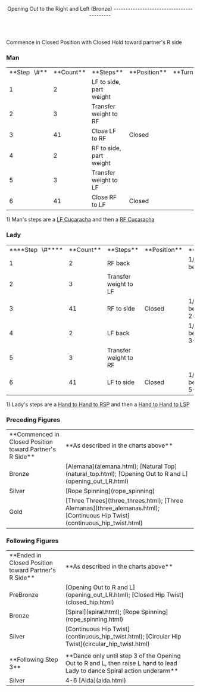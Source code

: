 <header>Opening Out to the Right and Left (Bronze)
------------------------------------------

 </header>Commence in Closed Position with Closed Hold toward partner's R side

### Man

 <table class="style1"> <tbody><tr> <td style="width:10%">**Step<span style="color:white">\_</span>\#**</td> <td style="width:10%">**Count**</td> <td style="width:30%">**Steps**</td> <td style="width:20%">**Position**</td> <td style="width:30%">**Turn**</td> </tr> <tr> <td>1</td> <td>2</td> <td>LF to side, part weight</td> <td> </td> <td> </td> </tr> <tr> <td>2</td> <td>3</td> <td>Transfer weight to RF</td> <td> </td> <td> </td> </tr> <tr> <td>3</td> <td>41</td> <td>Close LF to RF</td> <td>Closed</td> <td> </td> </tr> <tr> <td>4</td> <td>2</td> <td>RF to side, part weight</td> <td> </td> <td> </td> </tr> <tr> <td>5</td> <td>3</td> <td>Transfer weight to LF</td> <td> </td> <td> </td> </tr> <tr> <td>6</td> <td>41</td> <td>Close RF to LF</td> <td>Closed</td> <td> </td> </tr> </tbody></table>

1\) Man's steps are a [LF Cucaracha](cucaracha.html) and then a [RF Cucaracha](cucaracha.html)

### Lady

 <table class="style1"> <tbody><tr> <td style="width:10%">****Step<span style="color:white">\_</span>\#****</td> <td style="width:10%">**Count**</td> <td style="width:30%">**Steps**</td> <td style="width:20%">**Position**</td> <td style="width:30%">**Turn**</td> </tr> <tr> <td>1</td> <td>2</td> <td>RF back</td> <td> </td> <td>1/4 to R before 1</td> </tr> <tr> <td>2</td> <td>3</td> <td>Transfer weight to LF</td> <td> </td> <td> </td> </tr> <tr> <td>3</td> <td>41</td> <td>RF to side</td> <td>Closed</td> <td>1/4 to L between 2-3</td> </tr> <tr> <td>4</td> <td>2</td> <td>LF back</td> <td> </td> <td>1/4 to L between 3-4</td> </tr> <tr> <td>5</td> <td>3</td> <td>Transfer weight to RF</td> <td> </td> <td> </td> </tr> <tr> <td>6</td> <td>41</td> <td>LF to side</td> <td>Closed</td> <td>1/4 to R between 5-6</td> </tr> </tbody></table>

1\) Lady's steps are a [Hand to Hand to RSP](hand_to_hand.html) and then a [Hand to Hand to LSP](hand_to_hand.html)

### Preceding Figures

 <table> <tbody><tr> <td style="width:30%">**Commenced in Closed Position toward Partner's R Side**</td> <td>**As described in the charts above**</td> </tr> <tr> <td>Bronze</td> <td> [Alemana](alemana.html); [Natural Top](natural_top.html); [Opening Out to R and L](opening_out_LR.html) </td> </tr> <tr> <td>Silver</td> <td> [Rope Spinning](rope_spinning) </td> </tr> <tr> <td>Gold</td> <td> [Three Threes](three_threes.html); [Three Alemanas](three_alemanas.html); [Continuous Hip Twist](continuous_hip_twist.html) </td> </tr> </tbody></table>

### Following Figures

 <table> <tbody><tr> <td style="width:30%">**Ended in Closed Position toward Partner's R Side**</td> <td>**As described in the charts above**</td> </tr> <tr> <td>PreBronze</td> <td> [Opening Out to R and L](opening_out_LR.html); [Closed Hip Twist](closed_hip.html) </td> </tr> <tr> <td>Bronze</td> <td> [Spiral](spiral.html); [Rope Spinning](rope_spinning.html) </td> </tr> <tr> <td>Silver</td> <td> [Continuous Hip Twist](continuous_hip_twist.html); [Circular Hip Twist](circular_hip_twist.html) </td> </tr> <tr> <td> </td> <td> </td> </tr> <tr> <td>**Following Step 3**</td> <td>**Dance only until step 3 of the Opening Out to R and L, then raise L hand to lead Lady to dance Spiral action underarm**</td> </tr> <tr> <td>Silver</td> <td> 4-6 [Aida](aida.html) </td> </tr> </tbody></table>